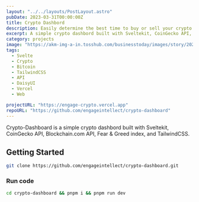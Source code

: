 ```yaml
---
layout: "../../layouts/PostLayout.astro"
pubDate: 2023-03-31T00:00:00Z
title: Crypto Dashbord
description: Easily determine the best time to buy or sell your crypto.
excerpt: A simple crypto dashbord built with Sveltekit, CoinGecko API, Blockchain.com API, Fear & Greed index, TailwindCSS, and DaisyUI.
category: projects
image: "https://akm-img-a-in.tosshub.com/businesstoday/images/story/202309/pandasecurity-crypto-gaming-sixteen_nine.jpg?size=948:533"
tags:
  - Svelte
  - Crypto
  - Bitcoin
  - TailwindCSS
  - API
  - DaisyUI
  - Vercel
  - Web

projectURL: "https://engage-crypto.vercel.app"
repoURL: "https://github.com/engageintellect/crypto-dashboard"
---
```


Crypto-Dashboard is a simple crypto dashbord built with Sveltekit, CoinGecko API, Blockchain.com API, Fear & Greed index, and TailwindCSS.

## Getting Started

```bash
git clone https://github.com/engageintellect/crypto-dashboard.git
```

### Run code

```bash
cd crypto-dashboard && pnpm i && pnpm run dev
```

